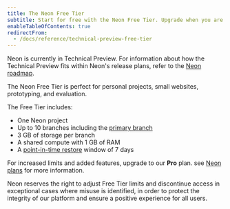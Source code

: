 ```yaml
---
title: The Neon Free Tier
subtitle: Start for free with the Neon Free Tier. Upgrade when you are ready to scale.
enableTableOfContents: true
redirectFrom:
  - /docs/reference/technical-preview-free-tier
---
```


Neon is currently in Technical Preview. For information about how the Technical Preview fits within Neon's release plans, refer to the [Neon roadmap](/docs/reference/roadmap).

The Neon Free Tier is perfect for personal projects, small websites, prototyping, and evaluation.

The Free Tier includes:

- One Neon project
- Up to 10 branches including the [primary branch](/docs/reference/glossary#primary-branch)
- 3 GB of storage per branch
- A shared compute with 1 GB of RAM
- A [point-in-time restore](/docs/reference/glossary#point-in-time-restore) window of 7 days

For increased limits and added features, upgrade to our **Pro** plan. see [Neon plans](/docs/introduction/billing#neon-plans) for more information.

<Admonition type="note">
Neon reserves the right to adjust Free Tier limits and discontinue access in exceptional cases where misuse is identified, in order to protect the integrity of our platform and ensure a positive experience for all users.
</Admonition>
